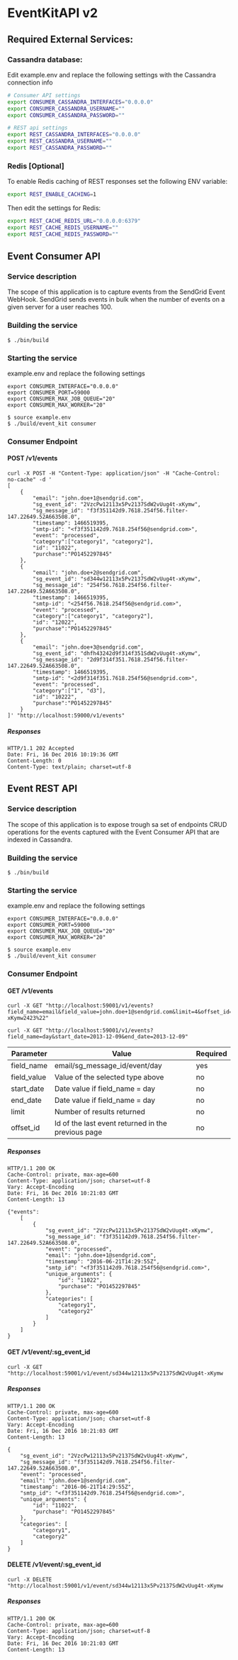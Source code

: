 # EventKitAPI v2

## Required External Services:

### Cassandra database: 

Edit example.env and replace the following settings with the Cassandra connection info

```bash
# Consumer API settings
export CONSUMER_CASSANDRA_INTERFACES="0.0.0.0"
export CONSUMER_CASSANDRA_USERNAME=""
export CONSUMER_CASSANDRA_PASSWORD=""

# REST api settings
export REST_CASSANDRA_INTERFACES="0.0.0.0"
export REST_CASSANDRA_USERNAME=""
export REST_CASSANDRA_PASSWORD=""
```

### Redis [Optional]

To enable Redis caching of REST responses set the following ENV variable:
```bash
export REST_ENABLE_CACHING=1
```
Then edit the settings for Redis:
```bash
export REST_CACHE_REDIS_URL="0.0.0.0:6379"
export REST_CACHE_REDIS_USERNAME=""
export REST_CACHE_REDIS_PASSWORD=""
```

## Event Consumer API

### Service description
The scope of this application is to capture events from the SendGrid Event WebHook. 
SendGrid sends events in bulk when the number of events on a given server for a user reaches 100.

### Building the service
```
$ ./bin/build
```

### Starting the service 
example.env and replace the following settings 

```
export CONSUMER_INTERFACE="0.0.0.0"
export CONSUMER_PORT=59000
export CONSUMER_MAX_JOB_QUEUE="20"
export CONSUMER_MAX_WORKER="20"
```

```
$ source example.env
$ ./build/event_kit consumer
```

### Consumer Endpoint

#### POST /v1/events

```
curl -X POST -H "Content-Type: application/json" -H "Cache-Control: no-cache" -d '
[
    {
        "email": "john.doe+1@sendgrid.com",
        "sg_event_id": "2VzcPw12113x5Pv2137SdW2vUug4t-xKymw",
        "sg_message_id": "f3f351142d9.7618.254f56.filter-147.22649.52A663508.0",
        "timestamp": 1466519395,
        "smtp-id": "<f3f351142d9.7618.254f56@sendgrid.com>",
        "event": "processed",
        "category":["category1", "category2"],
        "id": "11022",
        "purchase":"PO1452297845"
    },
    {
        "email": "john.doe+2@sendgrid.com",
        "sg_event_id": "sd344w12113x5Pv2137SdW2vUug4t-xKymw",
        "sg_message_id": "254f56.7618.254f56.filter-147.22649.52A663508.0",
        "timestamp": 1466519395,
        "smtp-id": "<254f56.7618.254f56@sendgrid.com>",
        "event": "processed",
        "category":["category1", "category2"],
        "id": "12022",
        "purchase":"PO1452297845"
    },
    {
        "email": "john.doe+3@sendgrid.com",
        "sg_event_id": "dhfh43242d9f314f351SdW2vUug4t-xKymw",
        "sg_message_id": "2d9f314f351.7618.254f56.filter-147.22649.52A663508.0",
        "timestamp": 1466519395,
        "smtp-id": "<2d9f314f351.7618.254f56@sendgrid.com>",
        "event": "processed",
        "category":["1", "d3"],
        "id": "10222",
        "purchase":"PO1452297845"
    }
]' "http://localhost:59000/v1/events"
```

##### Responses 

```
HTTP/1.1 202 Accepted
Date: Fri, 16 Dec 2016 10:19:36 GMT
Content-Length: 0
Content-Type: text/plain; charset=utf-8
```

## Event REST API

### Service description
The scope of this application is to expose trough sa set of endpoints CRUD operations for the events captured with the Event Consumer API that are indexed in Cassandra.

### Building the service
```
$ ./bin/build
```

### Starting the service 
example.env and replace the following settings 

```
export CONSUMER_INTERFACE="0.0.0.0"
export CONSUMER_PORT=59000
export CONSUMER_MAX_JOB_QUEUE="20"
export CONSUMER_MAX_WORKER="20"
```

```
$ source example.env
$ ./build/event_kit consumer
```

### Consumer Endpoint

#### GET /v1/events

```
curl -X GET "http://localhost:59001/v1/events?field_name=email&field_value=john.doe+1@sendgrid.com&limit=4&offset_id=VzcPwxPv7SdWvUugt-xKymw2423%22"
```
```
curl -X GET "http://localhost:59001/v1/events?field_name=day&start_date=2013-12-09&end_date=2013-12-09"
```

Parameter | Value | Required
--- | --- | ---
field_name | email/sg_message_id/event/day | yes
field_value | Value of the selected type above | no
start_date | Date value if field_name = day | no
end_date| Date value if field_name = day | no
limit | Number of results returned | no
offset_id | Id of the last event returned in the previous page | no 

##### Responses 
```
HTTP/1.1 200 OK
Cache-Control: private, max-age=600
Content-Type: application/json; charset=utf-8
Vary: Accept-Encoding
Date: Fri, 16 Dec 2016 10:21:03 GMT
Content-Length: 13

{"events":
    [
        {
            "sg_event_id": "2VzcPw12113x5Pv2137SdW2vUug4t-xKymw",
            "sg_message_id": "f3f351142d9.7618.254f56.filter-147.22649.52A663508.0",
            "event": "processed",
            "email": "john.doe+1@sendgrid.com",
            "timestamp": "2016-06-21T14:29:55Z",
            "smtp_id": "<f3f351142d9.7618.254f56@sendgrid.com>",
            "unique_arguments": {
                "id": "11022",
                "purchase": "PO1452297845"
            },
            "categories": [
                "category1",
                "category2"
            ]
        }
    ]
}
```

#### GET /v1/event/:sg_event_id

```
curl -X GET "http://localhost:59001/v1/event/sd344w12113x5Pv2137SdW2vUug4t-xKymw
```

##### Responses 
```
HTTP/1.1 200 OK
Cache-Control: private, max-age=600
Content-Type: application/json; charset=utf-8
Vary: Accept-Encoding
Date: Fri, 16 Dec 2016 10:21:03 GMT
Content-Length: 13

{
    "sg_event_id": "2VzcPw12113x5Pv2137SdW2vUug4t-xKymw",
    "sg_message_id": "f3f351142d9.7618.254f56.filter-147.22649.52A663508.0",
    "event": "processed",
    "email": "john.doe+1@sendgrid.com",
    "timestamp": "2016-06-21T14:29:55Z",
    "smtp_id": "<f3f351142d9.7618.254f56@sendgrid.com>",
    "unique_arguments": {
        "id": "11022",
        "purchase": "PO1452297845"
    },
    "categories": [
        "category1",
        "category2"
    ]
}
```

#### DELETE /v1/event/:sg_event_id

```
curl -X DELETE "http://localhost:59001/v1/event/sd344w12113x5Pv2137SdW2vUug4t-xKymw
```

##### Responses 
```
HTTP/1.1 200 OK
Cache-Control: private, max-age=600
Content-Type: application/json; charset=utf-8
Vary: Accept-Encoding
Date: Fri, 16 Dec 2016 10:21:03 GMT
Content-Length: 13
```



